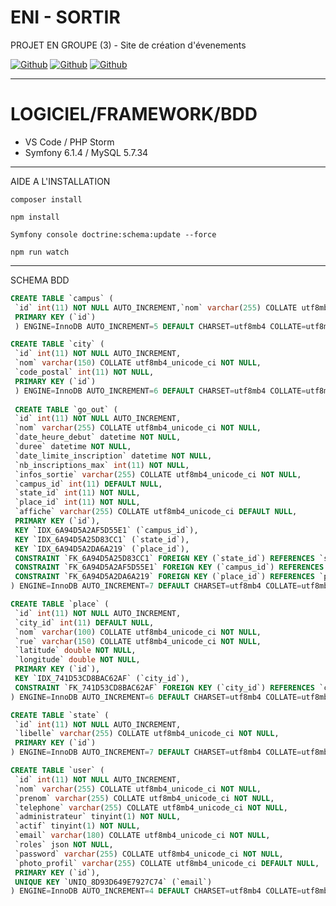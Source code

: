 # ENI - SORTIR
PROJET EN GROUPE (3) - Site de création d'évenements
<p><a href="https://github.com/romainhelard" target="_blank"><img alt="Github" src="https://img.shields.io/badge/GitHub-%2312100E.svg?&style=for-the-badge&logo=Github&logoColor=white" /></a>
 <a href="https://github.com/DadaBzh" target="_blank"><img alt="Github" src="https://img.shields.io/badge/GitHub-%2312100E.svg?&style=for-the-badge&logo=Github&logoColor=white" /></a>
 <a href="https://github.com/CocoA1SportbackSline" target="_blank"><img alt="Github" src="https://img.shields.io/badge/GitHub-%2312100E.svg?&style=for-the-badge&logo=Github&logoColor=white" /></a></p>

______________
# LOGICIEL/FRAMEWORK/BDD 
- VS Code / PHP Storm
- Symfony 6.1.4 / MySQL 5.7.34

______________
AIDE A L'INSTALLATION

```terminal
composer install
```
```terminal
npm install
```
```terminal
Symfony console doctrine:schema:update --force
```
```terminal
npm run watch
```
______________
SCHEMA BDD

```sql
CREATE TABLE `campus` (
 `id` int(11) NOT NULL AUTO_INCREMENT,`nom` varchar(255) COLLATE utf8mb4_unicode_ci NOT NULL,
 PRIMARY KEY (`id`)
 ) ENGINE=InnoDB AUTO_INCREMENT=5 DEFAULT CHARSET=utf8mb4 COLLATE=utf8mb4_unicode_ci

CREATE TABLE `city` (
 `id` int(11) NOT NULL AUTO_INCREMENT,
 `nom` varchar(150) COLLATE utf8mb4_unicode_ci NOT NULL,
 `code_postal` int(11) NOT NULL,
 PRIMARY KEY (`id`)
 ) ENGINE=InnoDB AUTO_INCREMENT=6 DEFAULT CHARSET=utf8mb4 COLLATE=utf8mb4_unicode_ci
 
 CREATE TABLE `go_out` (
 `id` int(11) NOT NULL AUTO_INCREMENT,
 `nom` varchar(255) COLLATE utf8mb4_unicode_ci NOT NULL,
 `date_heure_debut` datetime NOT NULL,
 `duree` datetime NOT NULL,
 `date_limite_inscription` datetime NOT NULL,
 `nb_inscriptions_max` int(11) NOT NULL,
 `infos_sortie` varchar(255) COLLATE utf8mb4_unicode_ci NOT NULL,
 `campus_id` int(11) DEFAULT NULL,
 `state_id` int(11) NOT NULL,
 `place_id` int(11) NOT NULL,
 `affiche` varchar(255) COLLATE utf8mb4_unicode_ci DEFAULT NULL,
 PRIMARY KEY (`id`),
 KEY `IDX_6A94D5A2AF5D55E1` (`campus_id`),
 KEY `IDX_6A94D5A25D83CC1` (`state_id`),
 KEY `IDX_6A94D5A2DA6A219` (`place_id`),
 CONSTRAINT `FK_6A94D5A25D83CC1` FOREIGN KEY (`state_id`) REFERENCES `state` (`id`),
 CONSTRAINT `FK_6A94D5A2AF5D55E1` FOREIGN KEY (`campus_id`) REFERENCES `campus` (`id`),
 CONSTRAINT `FK_6A94D5A2DA6A219` FOREIGN KEY (`place_id`) REFERENCES `place` (`id`)
) ENGINE=InnoDB AUTO_INCREMENT=7 DEFAULT CHARSET=utf8mb4 COLLATE=utf8mb4_unicode_ci

CREATE TABLE `place` (
 `id` int(11) NOT NULL AUTO_INCREMENT,
 `city_id` int(11) DEFAULT NULL,
 `nom` varchar(100) COLLATE utf8mb4_unicode_ci NOT NULL,
 `rue` varchar(150) COLLATE utf8mb4_unicode_ci NOT NULL,
 `latitude` double NOT NULL,
 `longitude` double NOT NULL,
 PRIMARY KEY (`id`),
 KEY `IDX_741D53CD8BAC62AF` (`city_id`),
 CONSTRAINT `FK_741D53CD8BAC62AF` FOREIGN KEY (`city_id`) REFERENCES `city` (`id`)
) ENGINE=InnoDB AUTO_INCREMENT=6 DEFAULT CHARSET=utf8mb4 COLLATE=utf8mb4_unicode_ci

CREATE TABLE `state` (
 `id` int(11) NOT NULL AUTO_INCREMENT,
 `libelle` varchar(255) COLLATE utf8mb4_unicode_ci NOT NULL,
 PRIMARY KEY (`id`)
) ENGINE=InnoDB AUTO_INCREMENT=7 DEFAULT CHARSET=utf8mb4 COLLATE=utf8mb4_unicode_ci

CREATE TABLE `user` (
 `id` int(11) NOT NULL AUTO_INCREMENT,
 `nom` varchar(255) COLLATE utf8mb4_unicode_ci NOT NULL,
 `prenom` varchar(255) COLLATE utf8mb4_unicode_ci NOT NULL,
 `telephone` varchar(255) COLLATE utf8mb4_unicode_ci NOT NULL,
 `administrateur` tinyint(1) NOT NULL,
 `actif` tinyint(1) NOT NULL,
 `email` varchar(180) COLLATE utf8mb4_unicode_ci NOT NULL,
 `roles` json NOT NULL,
 `password` varchar(255) COLLATE utf8mb4_unicode_ci NOT NULL,
 `photo_profil` varchar(255) COLLATE utf8mb4_unicode_ci DEFAULT NULL,
 PRIMARY KEY (`id`),
 UNIQUE KEY `UNIQ_8D93D649E7927C74` (`email`)
) ENGINE=InnoDB AUTO_INCREMENT=4 DEFAULT CHARSET=utf8mb4 COLLATE=utf8mb4_unicode_ci

```
